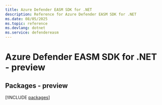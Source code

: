 ```yaml
---
title: Azure Defender EASM SDK for .NET
description: Reference for Azure Defender EASM SDK for .NET
ms.date: 08/05/2025
ms.topic: reference
ms.devlang: dotnet
ms.service: defendereasm
---
```

# Azure Defender EASM SDK for .NET - preview
## Packages - preview
[!INCLUDE [packages](defender-easm-index.md)]